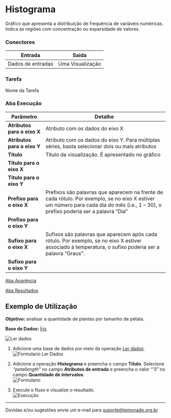 
# Histograma

Gráfico que apresenta a distribuição de frequência de variáveis numéricas. Indica as regiões com concentração ou esparsidade de valores.

### Conectores
| Entrada | Saída |
| --- | --- |
| Dados de entradas | Uma Visualização |

### Tarefa
Nome da Tarefa

### Aba Execução

| Parâmetro | Detalhe |
| --- | --- |
| **Atributos para o eixo X** | Atributo com os dados do eixo X |
| **Atributos para o eixo Y** | Atributo com os dados do eixo Y. Para múltiplas séries, basta selecionar dois ou mais atributos |
| **Título** | Título da visualização. É apresentado no gráfico |
| **Título para o eixo X** |  |
| **Título para o eixo Y** |  |
| **Prefixo para o eixo X** | Prefixos são palavras que aparecem na frente de cada rótulo. Por exemplo, se no eixo X estiver um número para cada dia do mês (i.e., 1 – 30), o prefixo poderia ser a palavra “Dia” |
| **Prefixo para o eixo Y** |  |
| **Sufixo para o eixo X** | Sufixos são palavras que aparecem após cada rótulo. Por exemplo, se no eixo X estiver associado à temperatura, o sufixo poderia ser a palavra “Graus”. |
| **Sufixo para o eixo Y** |  |

[Aba Aparência][1]

[Aba Resultados][2]


## Exemplo de Utilização
**Objetivo:** analisar a quantidade de plantas por tamanho de pétala.

**Base de Dados:** [Íris][3]
	
![Ler dados](/vuepress/img/spark/visualizacao_de_dados/histograma/image1.png)

1. Adicione uma base de dados por meio da operação [Ler dados][4].
	![Formulario Ler Dados](/vuepress/img/spark/visualizacao_de_dados/histograma/image2.png)
	
2.  Adicione a operação **Histograma** e preencha o campo **Título**. Selecione *“petallength”*  no campo **Atributos de entrada** e preencha o valor *“'5*” no campo **Quantidade de intervalos**. \
	![Formulario](/vuepress/img/spark/visualizacao_de_dados/histograma/image3.png)

3. Execute o fluxo e visualize o resultado. \
	![Execução](/vuepress/img/spark/visualizacao_de_dados/histograma/image4.png)

-----

Dúvidas e/ou sugestões envie um e-mail para suporte@lemonade.org.br

[1]: /pt-br/
[2]: /pt-br/
[3]: /pt-br/
[4]: /pt-br/